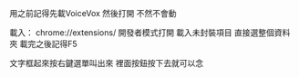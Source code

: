 用之前記得先載VoiceVox 然後打開
不然不會動

載入：
chrome://extensions/ 開發者模式打開
載入未封裝項目
直接選整個資料夾
載完之後記得F5

文字框起來按右鍵選單叫出來
裡面按鈕按下去就可以念
